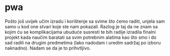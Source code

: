 # pwa

Pošto još uvijek učim izradu i korištenje sa svime što ćemo raditi, unjela sam samo u kod one stvari koje ste nam pokazali. Razlog je taj da ne znam sa kojim ću se komplikacijama ubuduće susresti te bih radije izradila finalni projekt kada naučim baratati sa svim potrebnim alatima kao što smo i do sad radili na drugim predmetima (lako nadodam i uredim sadržaj po izboru naknadno). Nadam se da je to prihvtljivo.
